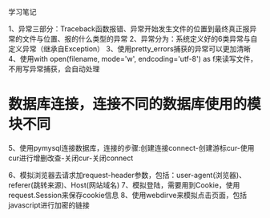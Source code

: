 学习笔记

1、异常三部分：Traceback函数报错、异常开始发生文件的位置到最终真正报异常的文件与位置、报的什么类型的异常
2、异常分为：系统定义好的6类异常与自定义异常（继承自Exception）
3、使用pretty_errors捕获的异常可以更加清晰
4、使用with open(filename, mode='w', endcoding='utf-8') as f来读写文件，不用写异常捕获，会自动处理

# 数据库连接，连接不同的数据库使用的模块不同
5、使用pymysql连接数据库，连接的步骤:创建连接connect-创建游标cur-使用cur进行增删改查-关闭cur-关闭connect

6、模拟浏览器去请求加request-header参数，包括：user-agent(浏览器)、referer(跳转来源)、Host(网站域名)
7、模拟登陆，需要用到Cookie，使用request.Session来保存cookie信息
8、使用webdirve来模拟点击页面，包括javascript进行加密的链接